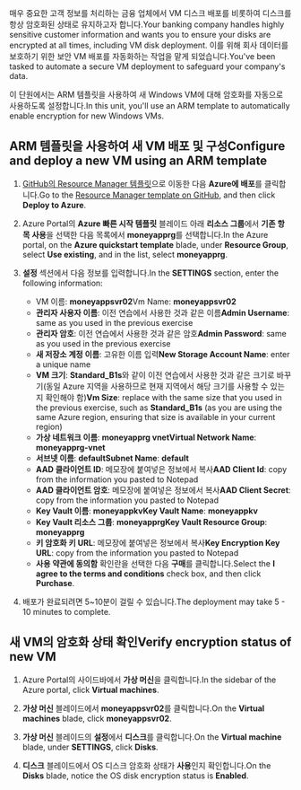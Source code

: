 <span data-ttu-id="fa8ac-101">매우 중요한 고객 정보를 처리하는 금융 업체에서 VM 디스크 배포를 비롯하여 디스크를 항상 암호화된 상태로 유지하고자 합니다.</span><span class="sxs-lookup"><span data-stu-id="fa8ac-101">Your banking company handles highly sensitive customer information and wants you to ensure your disks are encrypted at all times, including VM disk deployment.</span></span> <span data-ttu-id="fa8ac-102">이를 위해 회사 데이터를 보호하기 위한 보안 VM 배포를 자동화하는 작업을 맡게 되었습니다.</span><span class="sxs-lookup"><span data-stu-id="fa8ac-102">You've been tasked to automate a secure VM deployment to safeguard your company's data.</span></span>

<span data-ttu-id="fa8ac-103">이 단원에서는 ARM 템플릿을 사용하여 새 Windows VM에 대해 암호화를 자동으로 사용하도록 설정합니다.</span><span class="sxs-lookup"><span data-stu-id="fa8ac-103">In this unit, you'll use an ARM template to automatically enable encryption for new Windows VMs.</span></span>

## <a name="configure-and-deploy-a-new-vm-using-an-arm-template"></a><span data-ttu-id="fa8ac-104">ARM 템플릿을 사용하여 새 VM 배포 및 구성</span><span class="sxs-lookup"><span data-stu-id="fa8ac-104">Configure and deploy a new VM using an ARM template</span></span>

1. <span data-ttu-id="fa8ac-105">[GitHub의 Resource Manager 템플릿](https://github.com/Azure/azure-quickstart-templates/tree/master/201-encrypt-create-new-vm-gallery-image)으로 이동한 다음 **Azure에 배포**를 클릭합니다.</span><span class="sxs-lookup"><span data-stu-id="fa8ac-105">Go to the [Resource Manager template on GitHub](https://github.com/Azure/azure-quickstart-templates/tree/master/201-encrypt-create-new-vm-gallery-image), and then click **Deploy to Azure**.</span></span>
1. <span data-ttu-id="fa8ac-106">Azure Portal의 **Azure 빠른 시작 템플릿** 블레이드 아래 **리소스 그룹**에서 **기존 항목 사용**을 선택한 다음 목록에서 **moneyapprg**를 선택합니다.</span><span class="sxs-lookup"><span data-stu-id="fa8ac-106">In the Azure portal, on the **Azure quickstart template** blade, under **Resource Group**, select **Use existing**, and in the list, select **moneyapprg**.</span></span>
1. <span data-ttu-id="fa8ac-107">**설정** 섹션에서 다음 정보를 입력합니다.</span><span class="sxs-lookup"><span data-stu-id="fa8ac-107">In the **SETTINGS** section, enter the following information:</span></span>

   - <span data-ttu-id="fa8ac-108">VM 이름: **moneyappsvr02**</span><span class="sxs-lookup"><span data-stu-id="fa8ac-108">Vm Name: **moneyappsvr02**</span></span>
   - <span data-ttu-id="fa8ac-109">**관리자 사용자 이름**: 이전 연습에서 사용한 것과 같은 이름</span><span class="sxs-lookup"><span data-stu-id="fa8ac-109">**Admin Username**: same as you used in the previous exercise</span></span>
   - <span data-ttu-id="fa8ac-110">**관리자 암호**: 이전 연습에서 사용한 것과 같은 암호</span><span class="sxs-lookup"><span data-stu-id="fa8ac-110">**Admin Password**: same as you used in the previous exercise</span></span>
   - <span data-ttu-id="fa8ac-111">**새 저장소 계정 이름**: 고유한 이름 입력</span><span class="sxs-lookup"><span data-stu-id="fa8ac-111">**New Storage Account Name**: enter a unique name</span></span>
   - <span data-ttu-id="fa8ac-112">**VM 크기**: **Standard_B1s**와 같이 이전 연습에서 사용한 것과 같은 크기로 바꾸기(동일 Azure 지역을 사용하므로 현재 지역에서 해당 크기를 사용할 수 있는지 확인해야 함)</span><span class="sxs-lookup"><span data-stu-id="fa8ac-112">**Vm Size**: replace with the same size that you used in the previous exercise, such as **Standard_B1s** (as you are using the same Azure region, ensuring that size is available in your current region)</span></span>
   - <span data-ttu-id="fa8ac-113">**가상 네트워크 이름**: **moneyapprg vnet**</span><span class="sxs-lookup"><span data-stu-id="fa8ac-113">**Virtual Network Name**: **moneyapprg-vnet**</span></span>
   - <span data-ttu-id="fa8ac-114">**서브넷 이름**: **default**</span><span class="sxs-lookup"><span data-stu-id="fa8ac-114">**Subnet Name**: **default**</span></span>
   - <span data-ttu-id="fa8ac-115">**AAD 클라이언트 ID**: 메모장에 붙여넣은 정보에서 복사</span><span class="sxs-lookup"><span data-stu-id="fa8ac-115">**AAD Client Id**: copy from the information you pasted to Notepad</span></span>
   - <span data-ttu-id="fa8ac-116">**AAD 클라이언트 암호**: 메모장에 붙여넣은 정보에서 복사</span><span class="sxs-lookup"><span data-stu-id="fa8ac-116">**AAD Client Secret**: copy from the information you pasted to Notepad</span></span>
   - <span data-ttu-id="fa8ac-117">**Key Vault 이름**: **moneyappkv**</span><span class="sxs-lookup"><span data-stu-id="fa8ac-117">**Key Vault Name**: **moneyappkv**</span></span>
   - <span data-ttu-id="fa8ac-118">**Key Vault 리소스 그룹**: **moneyapprg**</span><span class="sxs-lookup"><span data-stu-id="fa8ac-118">**Key Vault Resource Group**: **moneyapprg**</span></span>
   - <span data-ttu-id="fa8ac-119">**키 암호화 키 URL**: 메모장에 붙여넣은 정보에서 복사</span><span class="sxs-lookup"><span data-stu-id="fa8ac-119">**Key Encryption Key URL**: copy from the information you pasted to Notepad</span></span>
   - <span data-ttu-id="fa8ac-120">**사용 약관에 동의함** 확인란을 선택한 다음 **구매**를 클릭합니다.</span><span class="sxs-lookup"><span data-stu-id="fa8ac-120">Select the **I agree to the terms and conditions** check box, and then click **Purchase**.</span></span>
1. <span data-ttu-id="fa8ac-121">배포가 완료되려면 5~10분이 걸릴 수 있습니다.</span><span class="sxs-lookup"><span data-stu-id="fa8ac-121">The deployment may take 5 - 10 minutes to complete.</span></span>

## <a name="verify-encryption-status-of-new-vm"></a><span data-ttu-id="fa8ac-122">새 VM의 암호화 상태 확인</span><span class="sxs-lookup"><span data-stu-id="fa8ac-122">Verify encryption status of new VM</span></span>

1. <span data-ttu-id="fa8ac-123">Azure Portal의 사이드바에서 **가상 머신**을 클릭합니다.</span><span class="sxs-lookup"><span data-stu-id="fa8ac-123">In the sidebar of the Azure portal, click **Virtual machines**.</span></span>

1. <span data-ttu-id="fa8ac-124">**가상 머신** 블레이드에서 **moneyappsvr02**를 클릭합니다.</span><span class="sxs-lookup"><span data-stu-id="fa8ac-124">On the **Virtual machines** blade, click **moneyappsvr02**.</span></span>

1. <span data-ttu-id="fa8ac-125">**가상 머신** 블레이드의 **설정**에서 **디스크**를 클릭합니다.</span><span class="sxs-lookup"><span data-stu-id="fa8ac-125">On the **Virtual machine** blade, under **SETTINGS**, click **Disks**.</span></span>

1. <span data-ttu-id="fa8ac-126">**디스크** 블레이드에서 OS 디스크 암호화 상태가 **사용**인지 확인합니다.</span><span class="sxs-lookup"><span data-stu-id="fa8ac-126">On the **Disks** blade, notice the OS disk encryption status is **Enabled**.</span></span>
